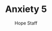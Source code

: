 ---
image: /assets/img/kl/kl_anxiety_5.png
title: Anxiety 5
number: 5
categories:
  - Meditations
  - Life
  - Anxiety
author: Hope Staff
notes: Anxiety 5
embed: >-
  <iframe style="border-radius:12px" src="https://open.spotify.com/embed/episode/5YuPgAutDJIer7QkOfd6JW?utm_source=generator" width="100%" height="352" frameBorder="0" allowfullscreen="" allow="autoplay; clipboard-write; encrypted-media; fullscreen; picture-in-picture" loading="lazy"></iframe>
transcript: >-
  SOME LINES OF TEXT START HERE
---